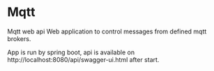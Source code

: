 # Mqtt
Mqtt web api 
Web application to control messages from defined mqtt brokers. 

App is run by spring boot, api is available on http://localhost:8080/api/swagger-ui.html after start.
